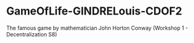 # GameOfLife-GINDRELouis-CDOF2
The famous game by mathematician John Horton Conway (Workshop 1 - Decentralization S8)
